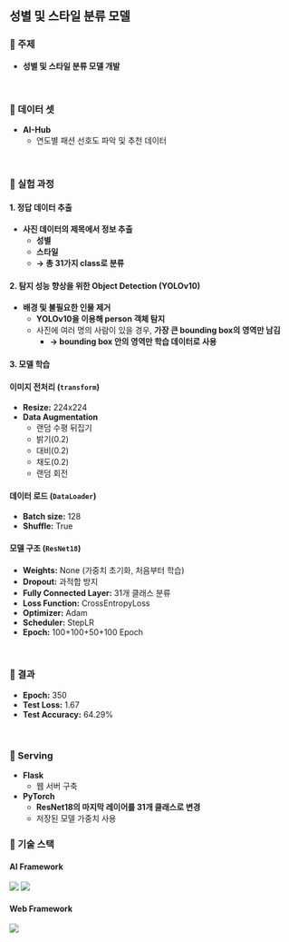 ## 성별 및 스타일 분류 모델

### 📌 주제
  - **성별 및 스타일 분류 모델 개발**

<br>

### 📌 데이터 셋
- **AI-Hub**
    - 연도별 패션 선호도 파악 및 추천 데이터

<br>

### 📌 실험 과정

#### 1. 정답 데이터 추출

- **사진 데이터의 제목에서 정보 추출**
    - **성별**
    - **스타일**
    - **→ 총 31가지 class로 분류**

#### 2. 탐지 성능 향상을 위한 Object Detection (YOLOv10)

- **배경 및 불필요한 인물 제거**
    - **YOLOv10을 이용해 person 객체 탐지**
    - 사진에 여러 명의 사람이 있을 경우, **가장 큰 bounding box의 영역만 남김**
        - **→ bounding box 안의 영역만 학습 데이터로 사용**

#### 3. 모델 학습

#### 이미지 전처리 (`transform`)

- **Resize:** 224x224
- **Data Augmentation**
    - 랜덤 수평 뒤집기
    - 밝기(0.2)
    - 대비(0.2)
    - 채도(0.2)
    - 랜덤 회전

#### 데이터 로드 (`DataLoader`)

- **Batch size:** 128
- **Shuffle:** True

#### 모델 구조 (`ResNet18`)

- **Weights:** None (가중치 초기화, 처음부터 학습)
- **Dropout:** 과적합 방지
- **Fully Connected Layer:** 31개 클래스 분류
- **Loss Function:** CrossEntropyLoss
- **Optimizer:** Adam
- **Scheduler:** StepLR
- **Epoch:** 100+100+50+100 Epoch

<br>

### 📌 결과

- **Epoch:** 350
- **Test Loss:** 1.67
- **Test Accuracy:** 64.29%

<br>

### 📌 Serving

- **Flask**
    - 웹 서버 구축
- **PyTorch**
    - **ResNet18의 마지막 레이어를 31개 클래스로 변경**
    - 저장된 모델 가중치 사용


### 📌 기술 스택

#### AI Framework
<img src="https://img.shields.io/badge/PyTorch-EE4C2C?style=for-the-badge&logo=PyTorch&logoColor=white"> <img src="https://img.shields.io/badge/YOLOv10-00FFFF?style=for-the-badge&logo=YOLO&logoColor=black">
#### Web Framework
<img src="https://img.shields.io/badge/Flask-000000?style=for-the-badge&logo=Flask&logoColor=white">

